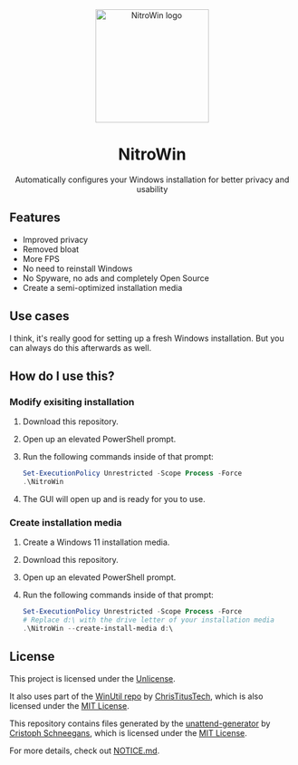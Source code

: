 <div align="center">
   <img src="assets/logo/NitroWin.png" alt="NitroWin logo" width="200">

   <h1>NitroWin</h1>

   <p>Automatically configures your Windows installation for better privacy and usability</p>
</div>

## Features

- Improved privacy
- Removed bloat
- More FPS
- No need to reinstall Windows
- No Spyware, no ads and completely Open Source
- Create a semi-optimized installation media

## Use cases

I think, it's really good for setting up a fresh Windows installation. But you can always do this afterwards as well.

## How do I use this?

### Modify exisiting installation

1. Download this repository.
2. Open up an elevated PowerShell prompt.
3. Run the following commands inside of that prompt:

   ```powershell
   Set-ExecutionPolicy Unrestricted -Scope Process -Force
   .\NitroWin
   ```

4. The GUI will open up and is ready for you to use.

### Create installation media

1. Create a Windows 11 installation media.
2. Download this repository.
3. Open up an elevated PowerShell prompt.
4. Run the following commands inside of that prompt:

   ```powershell
   Set-ExecutionPolicy Unrestricted -Scope Process -Force
   # Replace d:\ with the drive letter of your installation media
   .\NitroWin --create-install-media d:\
   ```

## License

This project is licensed under the [Unlicense](LICENSE).

It also uses part of the [WinUtil repo](https://github.com/ChrisTitusTech/winutil) by [ChrisTitusTech](https://github.com/ChrisTitusTech), which is also licensed under the [MIT License](https://github.com/ChrisTitusTech/winutil/blob/main/LICENSE).

This repository contains files generated by the [unattend-generator](https://github.com/cschneegans/unattend-generator) by [Cristoph Schneegans](https://github.com/cschneegans), which is licensed under the [MIT License](https://github.com/cschneegans/unattend-generator/blob/master/LICENSE.txt).

For more details, check out [NOTICE.md](NOTICE.md).
